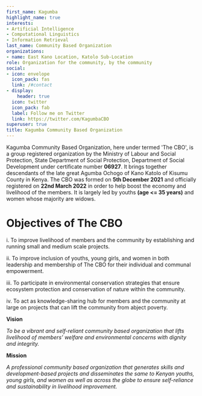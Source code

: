 ```yaml
---
first_name: Kagumba
highlight_name: true
interests:
- Artificial Intelligence
- Computational Linguistics
- Information Retrieval
last_name: Community Based Organization
organizations:
- name: East Kano Location, Katolo Sub-Location
role: Organization for the community, by the community
social:
- icon: envelope
  icon_pack: fas
  link: /#contact
- display:
    header: true
  icon: twitter
  icon_pack: fab
  label: Follow me on Twitter
  link: https://twitter.com/KagumbaCBO
superuser: true
title: Kagumba Community Based Organization
---
```


Kagumba Community Based Organization, here under termed 'The CBO', is a group registered organization by the Ministry of Labour and Social Protection, State Department of Social Protection, Department of Social Development under certificate number **06927**. It brings together descendants of the late great Agumba Ochogo of Kano Katolo of Kisumu County in Kenya.  The CBO was formed on **5th December 2021** and officially registered on **22nd March 2022** in order to help boost the economy and livelihood of the members. It is largely led by youths **(age <= 35 years)** and women whose majority are widows. 

# Objectives of The CBO

i.	To improve livelihood of members and the community by establishing and running small and medium scale projects.

ii.	To improve inclusion of youths, young girls, and women in both leadership and membership of The CBO for their individual and communal empowerment.

iii.	To participate in environmental conservation strategies that ensure ecosystem protection and conservation of nature within the community. 

iv.	To act as knowledge-sharing hub for members and the community at large on projects that can lift the community from abject poverty.

**Vision**

_To be a vibrant and self-reliant community based organization that lifts livelihood of members’ welfare and environmental concerns with dignity and integrity._

**Mission**

_A professional community based organization that generates skills and development-based projects and disseminates the same to Kenyan youths, young girls, and women as well as across the globe to ensure self-reliance and sustainability in livelihood improvement._